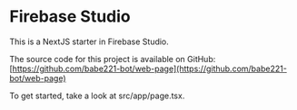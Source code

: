 # Firebase Studio

This is a NextJS starter in Firebase Studio.

The source code for this project is available on GitHub: [https://github.com/babe221-bot/web-page](https://github.com/babe221-bot/web-page)

To get started, take a look at src/app/page.tsx.
